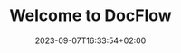 ---
title: "Welcome to DocFlow"
description: ""
lead: "Congrats on setting up a Doks project!"
date: 2023-09-07T16:33:54+02:00
lastmod: 2023-09-07T16:33:54+02:00
draft: false
cascade:
  type: docs
seo:
  title: "Welcome to DocFlow" # custom title (optional)
  description: "" # custom description (recommended)
  canonical: "" # custom canonical URL (optional)
  noindex: false # false (default) or true
---